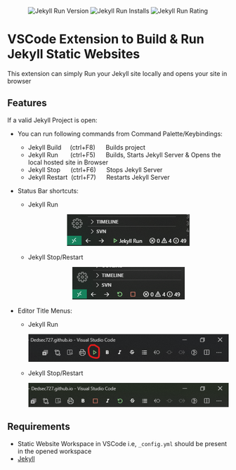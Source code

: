 <p align="center">
    <img src="https://vsmarketplacebadge.apphb.com/version-short/dedsec727.jekyll-run.svg?label=Version" alt="Jekyll Run Version">
    <img src="https://vsmarketplacebadge.apphb.com/downloads/dedsec727.jekyll-run.svg?label=Installs" alt="Jekyll Run Installs">
    <img src="https://vsmarketplacebadge.apphb.com/rating-short/dedsec727.jekyll-run.svg?label=Rating" alt="Jekyll Run Rating">
</p>

# VSCode Extension to Build & Run Jekyll Static Websites

This extension can simply Run your Jekyll site locally and opens your site in browser

## Features

If a valid Jekyll Project is open:

* You can run following commands from Command Palette/Keybindings:

  * Jekyll Build    &nbsp;&nbsp;&nbsp;&nbsp;(ctrl+F8) &nbsp;&nbsp;&nbsp;&nbsp; Builds project
  * Jekyll Run      &nbsp;&nbsp;&nbsp;&nbsp;&nbsp;&nbsp;(ctrl+F5) &nbsp;&nbsp;&nbsp;&nbsp; Builds, Starts Jekyll Server & Opens the local hosted site in Browser
  * Jekyll Stop&nbsp;&nbsp;&nbsp;&nbsp;&nbsp;&nbsp;(ctrl+F6) &nbsp;&nbsp;&nbsp;&nbsp; Stops Jekyll Server
  * Jekyll Restart&nbsp;&nbsp;(ctrl+F7) &nbsp;&nbsp;&nbsp;&nbsp; Restarts Jekyll Server

* Status Bar shortcuts:

  * Jekyll Run

    <p align="center">
    <img  src="media/snaps/status-bar-run.png">
    </p>

  * Jekyll Stop/Restart

    <p align="center">
    <img  src="media/snaps/status-bar-stop-restart.png">
    </p>

* Editor Title Menus:

  * Jekyll Run

    <p align="center">
    <img  src="media/snaps/editor-title-run.png">
    </p>

  * Jekyll Stop/Restart

    <p align="center">
    <img  src="media/snaps/editor-title-stop-restart.png">
    </p>

## Requirements

* Static Website Workspace in VSCode i.e, `_config.yml` should be present in the opened workspace
* [Jekyll](https://jekyllrb.com/docs/installation/)
